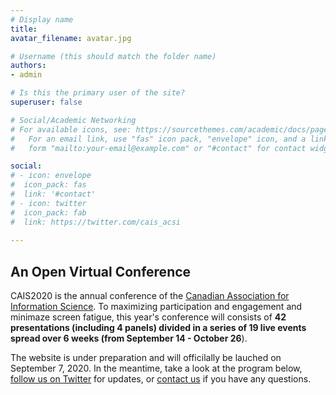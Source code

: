```yaml
---
# Display name
title: 
avatar_filename: avatar.jpg

# Username (this should match the folder name)
authors:
- admin

# Is this the primary user of the site?
superuser: false

# Social/Academic Networking
# For available icons, see: https://sourcethemes.com/academic/docs/page-builder/#icons
#   For an email link, use "fas" icon pack, "envelope" icon, and a link in the
#   form "mailto:your-email@example.com" or "#contact" for contact widget.

social:
# - icon: envelope
#  icon_pack: fas
#  link: '#contact'
# - icon: twitter
#  icon_pack: fab
#  link: https://twitter.com/cais_acsi
  
---
```


## An **Open** Virtual Conference 
  
CAIS2020 is the annual conference of the [Canadian Association for Information Science](www.cais-acsi.ca). To maximizing participation and engagement and minimaze screen fatigue, this year's conference will consists of **42 presentations (including 4 panels) divided in a series of 19 live events spread over 6 weeks (from September 14 - October 26**).  
  
The website is under preparation and will officilally be lauched on September 7, 2020. In the meantime, take a look at the program below, [follow us on Twitter](https://twitter.com/cais_acsi) for updates, or [contact us](/#contact) if you have any questions.